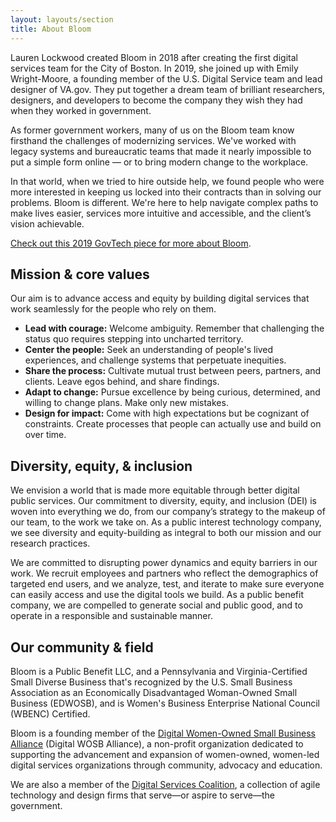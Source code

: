 ```yaml
---
layout: layouts/section
title: About Bloom
---
```


Lauren Lockwood created Bloom in 2018 after creating the first digital services team for the City of Boston. In 2019, she joined up with Emily Wright-Moore, a founding member of the U.S. Digital Service team and lead designer of VA.gov. They put together a dream team of brilliant researchers, designers, and developers to become the company they wish they had when they worked in government.

As former government workers, many of us on the Bloom team know firsthand the challenges of modernizing services. We've worked with legacy systems and bureaucratic teams that made it nearly impossible to put a simple form online — or to bring modern change to the workplace.

In that world, when we tried to hire outside help, we found people who were more interested in keeping us locked into their contracts than in solving our problems. Bloom is different. We're here to help navigate complex paths to make lives easier, services more intuitive and accessible, and the client’s vision achievable.

[Check out this 2019 GovTech piece for more about Bloom](https://www.govtech.com/biz/Bloom-Assembles-Digital-Government-Alumni-for-Consulting.html).


## Mission & core values

Our aim is to advance access and equity by building digital services that work seamlessly for the people who rely on them.

* **Lead with courage:** Welcome ambiguity. Remember that challenging the status quo requires stepping into uncharted territory.
* **Center the people:** Seek an understanding of people's lived experiences, and challenge systems that perpetuate inequities.
* **Share the process:** Cultivate mutual trust between peers, partners, and clients. Leave egos behind, and share findings.
* **Adapt to change:** Pursue excellence by being curious, determined, and willing to change plans. Make only new mistakes.
* **Design for impact:** Come with high expectations but be cognizant of constraints. Create processes that people can actually use and build on over time.


## Diversity, equity, & inclusion

We envision a world that is made more equitable through better digital public services. Our commitment to diversity, equity, and inclusion (DEI) is woven into everything we do, from our company’s strategy to the makeup of our team, to the work we take on. As a public interest technology company, we see diversity and equity-building as integral to both our mission and our research practices.

We are committed to disrupting power dynamics and equity barriers in our work. We recruit employees and partners who reflect the demographics of targeted end users, and we analyze, test, and iterate to make sure everyone can easily access and use the digital tools we build. As a public benefit company, we are compelled to generate social and public good, and to operate in a responsible and sustainable manner.


## Our community & field

Bloom is a Public Benefit LLC, and a Pennsylvania and Virginia-Certified Small Diverse Business that's recognized by the U.S. Small Business Association as an Economically Disadvantaged Woman-Owned Small Business (EDWOSB), and is Women's Business Enterprise National Council (WBENC) Certified.

Bloom is a founding member of the [Digital Women-Owned Small Business Alliance](https://www.digitalwosballiance.org/) (Digital WOSB Alliance), a non-profit organization dedicated to supporting the advancement and expansion of women-owned, women-led digital services organizations through community, advocacy and education.

We are also a member of the [Digital Services Coalition](https://digitalservicescoalition.org/#/), a collection of agile technology and design firms that serve—or aspire to serve—the government.

